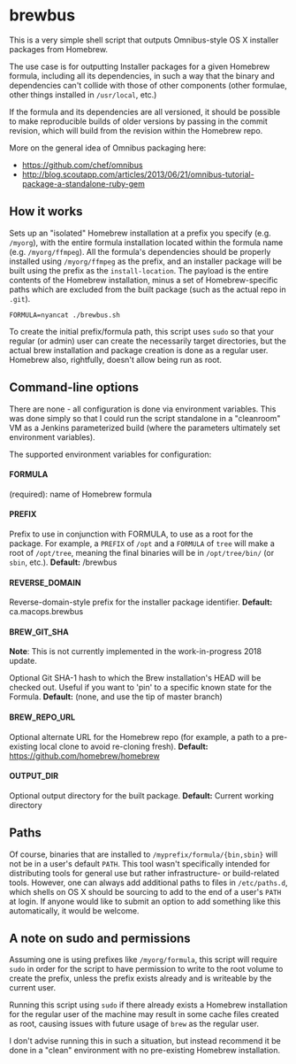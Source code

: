 # brewbus

This is a very simple shell script that outputs Omnibus-style OS X installer packages from Homebrew.

The use case is for outputting Installer packages for a given Homebrew formula, including all its dependencies,
in such a way that the binary and dependencies can't collide with those of other components (other formulae,
other things installed in `/usr/local`, etc.)

If the formula and its dependencies are all versioned, it should be possible to make reproducible
builds of older versions by passing in the commit revision, which will build from the revision
within the Homebrew repo.

More on the general idea of Omnibus packaging here:

  * https://github.com/chef/omnibus
  * http://blog.scoutapp.com/articles/2013/06/21/omnibus-tutorial-package-a-standalone-ruby-gem

## How it works

Sets up an "isolated" Homebrew installation at a prefix you specify (e.g. `/myorg`), with the entire
formula installation located within the formula name (e.g. `/myorg/ffmpeg`). All the formula's
dependencies should be properly installed using `/myorg/ffmpeg` as the prefix, and an installer
package will be built using the prefix as the `install-location`. The payload is the entire contents of the Homebrew installation, minus a set of Homebrew-specific paths which are excluded from the built package (such as the actual repo in `.git`).

```
FORMULA=nyancat ./brewbus.sh
```

To create the initial prefix/formula path, this script uses `sudo` so that your regular (or admin) user can create the necessarily target directories, but the actual brew installation and package creation is done as a regular user. Homebrew also, rightfully, doesn't allow being run as root.

## Command-line options

There are none - all configuration is done via environment variables. This was done simply so that I could run the script standalone in a "cleanroom" VM as a Jenkins parameterized build (where the parameters ultimately set environment variables).

The supported environment variables for configuration:

#### FORMULA

(required): name of Homebrew formula

#### PREFIX

Prefix to use in conjunction with FORMULA, to use as a root for the package. For example, a `PREFIX` of `/opt` and a `FORMULA` of `tree` will make a root of `/opt/tree`, meaning the final binaries will be in `/opt/tree/bin/` (or `sbin`, etc.). **Default:** /brewbus

#### REVERSE_DOMAIN

Reverse-domain-style prefix for the installer package identifier. **Default:** ca.macops.brewbus

#### BREW_GIT_SHA

**Note**: This is not currently implemented in the work-in-progress 2018 update.

Optional Git SHA-1 hash to which the Brew installation's HEAD will be checked out. Useful if you want to 'pin' to a specific known state for the Formula. **Default:** (none, and use the tip of master branch)

#### BREW_REPO_URL

Optional alternate URL for the Homebrew repo (for example, a path to a pre-existing local clone to avoid re-cloning fresh). **Default:** https://github.com/homebrew/homebrew

#### OUTPUT_DIR

Optional output directory for the built package. **Default:** Current working directory


## Paths

Of course, binaries that are installed to `/myprefix/formula/{bin,sbin}` will not be in a user's default `PATH`. This tool wasn't specifically intended for distributing tools for general use but rather infrastructure- or build-related tools. However, one can always add additional paths to files in `/etc/paths.d`, which shells on OS X should be sourcing to add to the end of a user's `PATH` at login. If anyone would like to submit an option to add something like this automatically, it would be welcome.

## A note on sudo and permissions

Assuming one is using prefixes like `/myorg/formula`, this script will require `sudo` in order for the script to have permission to write to the root volume to create the prefix, unless the prefix exists already and is writeable by the current user.

Running this script using `sudo` if there already exists a Homebrew installation for the regular user of the machine may result in some cache files created as root, causing issues with future usage of `brew` as the regular user.

I don't advise running this in such a situation, but instead recommend it be done in a "clean" environment with no pre-existing Homebrew installation.
